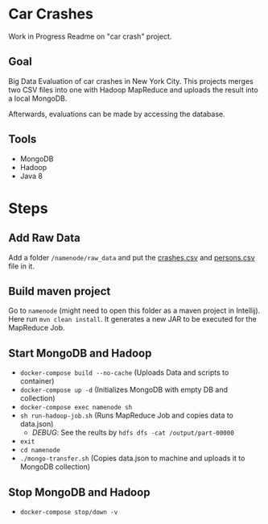 # Car Crashes

Work in Progress Readme on "car crash" project.

## Goal
Big Data Evaluation of car crashes in New York City. This projects merges two CSV files into one with Hadoop MapReduce and uploads the result into a local MongoDB.

Afterwards, evaluations can be made by accessing the database.

## Tools
- MongoDB
- Hadoop
- Java 8

# Steps

## Add Raw Data

Add a folder `/namenode/raw_data` and put the [crashes.csv](https://dev.socrata.com/foundry/data.cityofnewyork.us/h9gi-nx95) and [persons.csv](https://dev.socrata.com/foundry/data.cityofnewyork.us/f55k-p6yu) file in it.

## Build maven project

Go to ``namenode`` (might need to open this folder as a maven project in Intellij). Here run `mvn clean install`. It generates a new JAR to be executed for the MapReduce Job.

## Start MongoDB and Hadoop
- `docker-compose build --no-cache` (Uploads Data and scripts to container)
- `docker-compose up -d` (Initializes MongoDB with empty DB and collection)
- `docker-compose exec namenode sh`
- `sh run-hadoop-job.sh` (Runs MapReduce Job and copies data to data.json)
  - *DEBUG*: See the reults by ``hdfs dfs -cat /output/part-00000``
- `exit`
- `cd namenode`
- ``./mongo-transfer.sh`` (Copies data.json to machine and uploads it to MongoDB collection)

## Stop MongoDB and Hadoop 
- `docker-compose stop/down -v`




